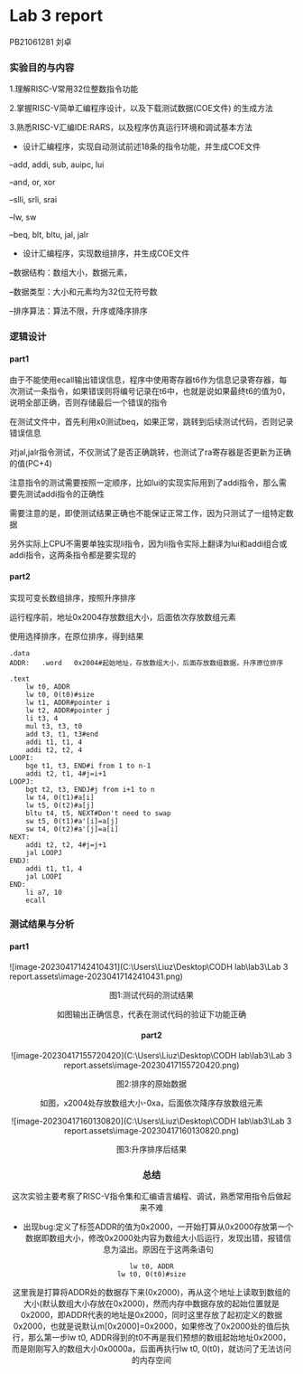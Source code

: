 # Lab 3 report

PB21061281					刘卓

### 实验目的与内容

1.理解RISC-V常用32位整数指令功能

2.掌握RISC-V简单汇编程序设计，以及下载测试数据(COE文件) 的生成方法

3.熟悉RISC-V汇编IDE:RARS，以及程序仿真运行环境和调试基本方法

* 设计汇编程序，实现自动测试前述18条的指令功能，并生成COE文件

–add, addi, sub, auipc, lui

–and, or, xor

–slli, srli, srai

–lw, sw

–beq, blt, bltu, jal, jalr

* 设计汇编程序，实现数组排序，并生成COE文件

–数据结构：数组大小，数据元素，

–数据类型：大小和元素均为32位无符号数

–排序算法：算法不限，升序或降序排序

### 逻辑设计

#### part1

由于不能使用ecall输出错误信息，程序中使用寄存器t6作为信息记录寄存器，每次测试一条指令，如果错误则将编号记录在t6中，也就是说如果最终t6的值为0，说明全部正确，否则存储最后一个错误的指令

在测试文件中，首先利用x0测试beq，如果正常，跳转到后续测试代码，否则记录错误信息

对jal,jalr指令测试，不仅测试了是否正确跳转，也测试了ra寄存器是否更新为正确的值(PC+4)

注意指令的测试需要按照一定顺序，比如lui的实现实际用到了addi指令，那么需要先测试addi指令的正确性

需要注意的是，即使测试结果正确也不能保证正常工作，因为只测试了一组特定数据

另外实际上CPU不需要单独实现li指令，因为li指令实际上翻译为lui和addi组合或addi指令，这两条指令都是要实现的

#### part2

实现可变长数组排序，按照升序排序

运行程序前，地址0x2004存放数组大小，后面依次存放数组元素

使用选择排序，在原位排序，得到结果

```
.data
ADDR:	.word	0x2004#起始地址，存放数组大小，后面存放数组数据，升序原位排序

.text
	lw t0, ADDR
	lw t0, 0(t0)#size
	lw t1, ADDR#pointer i
	lw t2, ADDR#pointer j
	li t3, 4
	mul t3, t3, t0
	add t3, t1, t3#end 
	addi t1, t1, 4
	addi t2, t2, 4
LOOPI:	
	bge t1, t3, END#i from 1 to n-1 
	addi t2, t1, 4#j=i+1
LOOPJ:
	bgt t2, t3, ENDJ#j from i+1 to n
	lw t4, 0(t1)#a[i]
	lw t5, 0(t2)#a[j]
	bltu t4, t5, NEXT#Don't need to swap
	sw t5, 0(t1)#a'[i]=a[j]
	sw t4, 0(t2)#a'[j]=a[i]
NEXT:
	addi t2, t2, 4#j=j+1
	jal LOOPJ
ENDJ:
	addi t1, t1, 4
	jal LOOPI
END:
	li a7, 10
	ecall
```



### 测试结果与分析

#### part1

![image-20230417142410431](C:\Users\Liuz\Desktop\CODH lab\lab3\Lab 3 report.assets\image-20230417142410431.png)

<center>图1:测试代码的测试结果

如图输出正确信息，代表在测试代码的验证下功能正确

#### part2

![image-20230417155720420](C:\Users\Liuz\Desktop\CODH lab\lab3\Lab 3 report.assets\image-20230417155720420.png)

<center>图2:排序的原始数据

如图，x2004处存放数组大小-0xa，后面依次降序存放数组元素

![image-20230417160130820](C:\Users\Liuz\Desktop\CODH lab\lab3\Lab 3 report.assets\image-20230417160130820.png)

<center>图3:升序排序后结果

### 总结

这次实验主要考察了RISC-V指令集和汇编语言编程、调试，熟悉常用指令后做起来不难

* 出现bug:定义了标签ADDR的值为0x2000，一开始打算从0x2000存放第一个数据即数组大小，修改0x2000处内容为数组大小后运行，发现出错，报错信息为溢出。原因在于这两条语句

```
lw t0, ADDR
lw t0, 0(t0)#size
```

这里我是打算将ADDR处的数据存下来(0x2000)，再从这个地址上读取到数组的大小(默认数组大小存放在0x2000)，然而内存中数据存放的起始位置就是0x2000，即ADDR代表的地址是0x2000，同时这里存放了起初定义的数据0x2000，也就是说默认m[0x2000]=0x2000，如果修改了0x2000处的值后执行，那么第一步lw t0, ADDR得到的t0不再是我们预想的数组起始地址0x2000，而是刚刚写入的数组大小0x0000a，后面再执行lw t0, 0(t0)，就访问了无法访问的内存空间